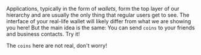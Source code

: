Applications, typically in the form of *wallets*,
form the top layer of our hierarchy and are usually the only thing that regular users get to see.
The interface of your real-life wallet will likely differ from what we are showing you here!
But the main idea is the same: You can send `coins` to your friends and business contacts.
Try it!

The `coins` here are not real, don't worry!
